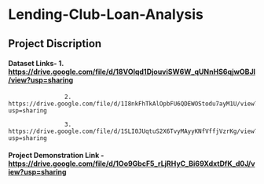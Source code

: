 # Lending-Club-Loan-Analysis

## Project Discription

#### Dataset Links- 1. https://drive.google.com/file/d/18VOlqd1DjouviSW6W_qUNnHS6qjwOBJl/view?usp=sharing
     
                    2. https://drive.google.com/file/d/1I8nkFhTkAlOpbFU6QDEWOStodu7ayM1U/view?usp=sharing
                    
                    3. https://drive.google.com/file/d/1SLI0JUqtuS2X6TvyMAyyKNfVffjVzrKg/view?usp=sharing

#### Project Demonstration Link - https://drive.google.com/file/d/1Oo9GbcF5_rLjRHyC_Bi69XdxtDfK_d0J/view?usp=sharing

